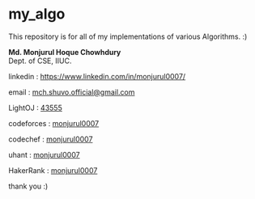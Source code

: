 # my_algo
This repository is for all of my implementations of various Algorithms. :)

<b>Md. Monjurul Hoque Chowhdury</b><br>
Dept. of CSE, IIUC.

linkedin : https://www.linkedin.com/in/monjurul0007/

email : mch.shuvo.official@gmail.com


LightOJ : <a href="http://lightoj.com/volume_userstat.php?user_id=43555">43555</a>

codeforces : <a href="https://codeforces.com/profile/monjurul0007">monjurul0007</a>

codechef : <a href="https://www.codechef.com/users/monjurul0007">monjurul0007</a>

uhant : <a href="https://uhunt.onlinejudge.org/id/912495">monjurul0007</a>

HakerRank : <a href="https://www.hackerrank.com/monjurul0007">monjurul0007</a>

thank you :)
